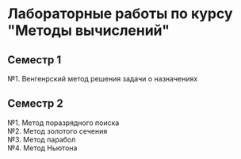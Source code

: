 # Лабораторные работы по курсу "Методы вычислений"
## Семестр 1
№1. Венгенрский метод решения задачи о назначениях
## Семестр 2
№1. Метод поразрядного поиска <br />
№2. Метод золотого сечения <br />
№3. Метод парабол <br />
№4. Метод Ньютона <br />
